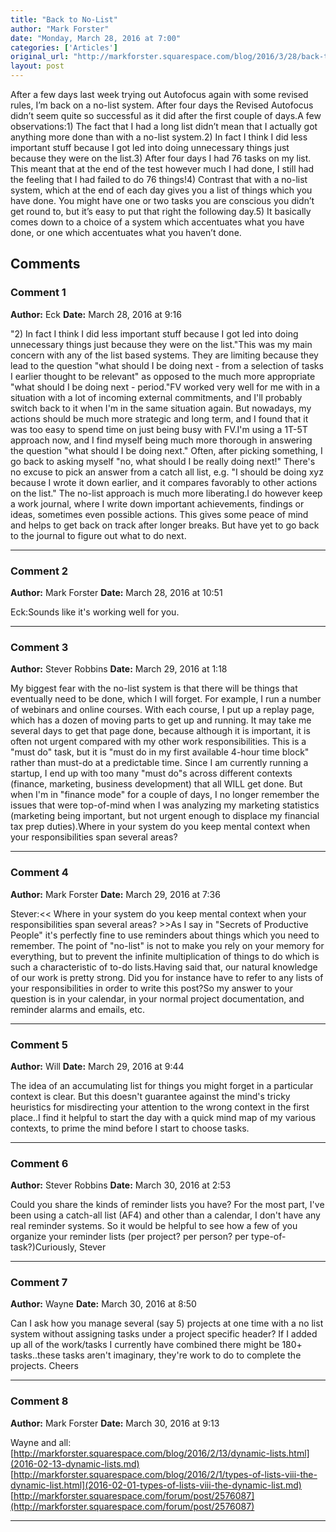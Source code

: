 ```yaml
---
title: "Back to No-List"
author: "Mark Forster"
date: "Monday, March 28, 2016 at 7:00"
categories: ['Articles']
original_url: "http://markforster.squarespace.com/blog/2016/3/28/back-to-no-list.html"
layout: post
---
```


After a few days last week trying out Autofocus again with some revised rules, I’m back on a no-list system. After four days the Revised Autofocus didn’t seem quite so successful as it did after the first couple of days.A few observations:1) The fact that I had a long list didn’t mean that I actually got anything more done than with a no-list system.2) In fact I think I did less important stuff because I got led into doing unnecessary things just because they were on the list.3) After four days I had 76 tasks on my list. This meant that at the end of the test however much I had done, I still had the feeling that I had failed to do 76 things!4) Contrast that with a no-list system, which at the end of each day gives you a list of things which you have done. You might have one or two tasks you are conscious you didn’t get round to, but it’s easy to put that right the following day.5) It basically comes down to a choice of a system which accentuates what you have done, or one which accentuates what you haven’t done.

## Comments

### Comment 1
**Author:** Eck
**Date:** March 28, 2016 at 9:16

"2) In fact I think I did less important stuff because I got led into doing unnecessary things just because they were on the list."This was my main concern with any of the list based systems. They are limiting because they lead to the question "what should I be doing next - from a selection of tasks I earlier thought to be relevant" as opposed to the much more appropriate "what should I be doing next - period."FV worked very well for me with in a situation with a lot of incoming external commitments, and I'll probably switch back to it when I'm in the same situation again. But nowadays, my actions should be much more strategic and long term, and I found that it was too easy to spend time on just being busy with FV.I'm using a 1T-5T approach now, and I find myself being much more thorough in answering the question "what should I be doing next." Often, after picking something, I go back to asking myself "no, what should I be really doing next!" There's no excuse to pick an answer from a catch all list, e.g. "I should be doing xyz because I wrote it down earlier, and it compares favorably to other actions on the list." The no-list approach is much more liberating.I do however keep a work journal, where I write down important achievements, findings or ideas, sometimes even possible actions. This gives some peace of mind and helps to get back on track after longer breaks. But have yet to go back to the journal to figure out what to do next.

---

### Comment 2
**Author:** Mark Forster
**Date:** March 28, 2016 at 10:51

Eck:Sounds like it's working well for you.

---

### Comment 3
**Author:** Stever Robbins
**Date:** March 29, 2016 at 1:18

My biggest fear with the no-list system is that there will be things that eventually need to be done, which I will forget. For example, I run a number of webinars and online courses. With each course, I put up a replay page, which has a dozen of moving parts to get up and running. It may take me several days to get that page done, because although it is important, it is often not urgent compared with my other work responsibilities. This is a "must do" task, but it is "must do in my first available 4-hour time block" rather than must-do at a predictable time. Since I am currently running a startup, I end up with too many "must do"s across different contexts (finance, marketing, business development) that all WILL get done. But when I'm in "finance mode" for a couple of days, I no longer remember the issues that were top-of-mind when I was analyzing my marketing statistics (marketing being important, but not urgent enough to displace my financial tax prep duties).Where in your system do you keep mental context when your responsibilities span several areas?

---

### Comment 4
**Author:** Mark Forster
**Date:** March 29, 2016 at 7:36

Stever:<< Where in your system do you keep mental context when your responsibilities span several areas? >>As I say in "Secrets of Productive People" it's perfectly fine to use reminders about things which you need to remember. The point of "no-list" is not to make you rely on your memory for everything, but to prevent the infinite multiplication of things to do which is such a characteristic of to-do lists.Having said that, our natural knowledge of our work is pretty strong. Did you for instance have to refer to any lists of your responsibilities in order to write this post?So my answer to your question is in your calendar, in your normal project documentation, and reminder alarms and emails, etc.

---

### Comment 5
**Author:** Will
**Date:** March 29, 2016 at 9:44

The idea of an accumulating list for things you might forget in a particular context is clear. But this doesn't guarantee against the mind's tricky heuristics for misdirecting your attention to the wrong context in the first place..I find it helpful to start the day with a quick mind map of my various contexts, to prime the mind before I start to choose tasks.

---

### Comment 6
**Author:** Stever Robbins
**Date:** March 30, 2016 at 2:53

Could you share the kinds of reminder lists you have? For the most part, I've been using a catch-all list (AF4) and other than a calendar, I don't have any real reminder systems. So it would be helpful to see how a few of you organize your reminder lists (per project? per person? per type-of-task?)Curiously, Stever

---

### Comment 7
**Author:** Wayne
**Date:** March 30, 2016 at 8:50

Can I ask how you manage several (say 5) projects at one time with a no list system without assigning tasks under a project specific header? If I added up all of the work/tasks I currently have combined there might be 180+ tasks..these tasks aren't imaginary, they're work to do to complete the projects. Cheers

---

### Comment 8
**Author:** Mark Forster
**Date:** March 30, 2016 at 9:13

Wayne and all:[http://markforster.squarespace.com/blog/2016/2/13/dynamic-lists.html](2016-02-13-dynamic-lists.md)
[http://markforster.squarespace.com/blog/2016/2/1/types-of-lists-viii-the-dynamic-list.html](2016-02-01-types-of-lists-viii-the-dynamic-list.md)
[http://markforster.squarespace.com/forum/post/2576087](http://markforster.squarespace.com/forum/post/2576087)

---
